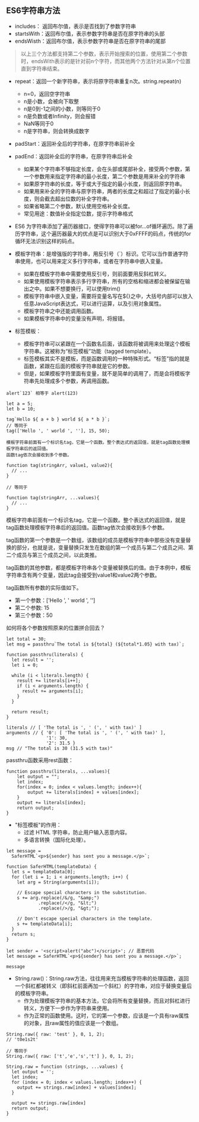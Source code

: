## ES6字符串方法
- includes： 返回布尔值，表示是否找到了参数字符串
- startsWith：返回布尔值，表示参数字符串是否在原字符串的头部
- endsWisth：返回布尔值，表示参数字符串是否在原字符串的尾部

> 以上三个方法都支持第二个参数，表示开始搜索的位置，使用第二个参数时，endsWith表示的是针对前n个字符，而其他两个方法针对从第n个位置直到字符串结束。

- repeat：返回一个新字符串，表示将原字符串重复n次。string.repeat(n)
    - n=0，返回空字符串
    - n是小数，会被向下取整
    - n是0到-1之间的小数，则等同于0
    - n是负数或者Infinity，则会报错
    - NaN等同于0
    - n是字符串，则会转换成数字

- padStart：返回补全后的字符串，在原字符串前补全
- padEnd：返回补全后的字符串，在原字符串后补全

    - 如果某个字符串不够指定长度，会在头部或尾部补全，接受两个参数，第一个参数用来指定字符串的最小长度，第二个参数是用来补全的字符串
    - 如果原字符串的长度，等于或大于指定的最小长度，则返回原字符串。
    - 如果用来补全的字符串与原字符串，两者的长度之和超过了指定的最小长度，则会截去超出位数的补全字符串。
    - 如果省略第二个参数，默认使用空格补全长度。
    - 常见用途：数值补全指定位数，提示字符串格式


- ES6 为字符串添加了遍历器接口，使得字符串可以被for...of循环遍历。除了遍历字符串，这个遍历器最大的优点是可以识别大于0xFFFF的码点，传统的for循环无法识别这样的码点。


- 模板字符串：是增强版的字符串，用反引号（`）标识。它可以当作普通字符串使用，也可以用来定义多行字符串，或者在字符串中嵌入变量。
   - 如果在模板字符串中需要使用反引号，则前面要用反斜杠转义。
   - 如果使用模板字符串表示多行字符串，所有的空格和缩进都会被保留在输出之中。如果不想要换行，可以使用trim()
   - 模板字符串中嵌入变量，需要将变量名写在${}之中，大括号内部可以放入任意JavaScript表达式，可以进行运算，以及引用对象属性。
   - 模板字符串之中还能调用函数。
   - 如果模板字符串中的变量没有声明，将报错。
- 标签模板：
    - 模板字符串可以紧跟在一个函数名后面，该函数将被调用来处理这个模板字符串。这被称为“标签模板”功能（tagged template）。
    - 标签模板其实不是模板，而是函数调用的一种特殊形式。“标签”指的就是函数，紧跟在后面的模板字符串就是它的参数。
    - 但是，如果模板字符里面有变量，就不是简单的调用了，而是会将模板字符串先处理成多个参数，再调用函数。

```
alert`123` 相等于 alert(123)

let a = 5;
let b = 10;

tag`Hello ${ a + b } world ${ a * b }`;
// 等同于
tag(['Hello ', ' world ', ''], 15, 50);

模板字符串前面有一个标识名tag，它是一个函数。整个表达式的返回值，就是tag函数处理模板字符串后的返回值。
函数tag依次会接收到多个参数。

function tag(stringArr, value1, value2){
  // ...
}

// 等同于

function tag(stringArr, ...values){
  // ...
}
```
模板字符串前面有一个标识名tag，它是一个函数。整个表达式的返回值，就是tag函数处理模板字符串后的返回值。函数tag依次会接收到多个参数。

tag函数的第一个参数是一个数组，该数组的成员是模板字符串中那些没有变量替换的部分，也就是说，变量替换只发生在数组的第一个成员与第二个成员之间、第二个成员与第三个成员之间，以此类推。

tag函数的其他参数，都是模板字符串各个变量被替换后的值。由于本例中，模板字符串含有两个变量，因此tag会接受到value1和value2两个参数。

tag函数所有参数的实际值如下。

- 第一个参数：['Hello ', ' world ', '']
- 第二个参数: 15
- 第三个参数：50

如何将各个参数按照原来的位置拼合回去？

```
let total = 30;
let msg = passthru`The total is ${total} (${total*1.05} with tax)`;

function passthru(literals) {
  let result = '';
  let i = 0;

  while (i < literals.length) {
    result += literals[i++];
    if (i < arguments.length) {
      result += arguments[i];
    }
  }

  return result;
}

literals // [ 'The total is ', ' (', ' with tax)' ]
arguments // { '0': [ 'The total is ', ' (', ' with tax)' ],
               '1': 30,
               '2': 31.5 }
msg // "The total is 30 (31.5 with tax)"
```

passthru函数采用rest函数：

```
function passthru(literals, ...values){
    let output = "";
    let index;
    for(index = 0; index < values.length; index++){
        output += literals[index] + values[index];
    }
    output += literals[index];
    return output;
}
```
- "标签模板"的作用：
    - 过滤 HTML 字符串，防止用户输入恶意内容。
    - 多语言转换（国际化处理）。

```
let message =
  SaferHTML`<p>${sender} has sent you a message.</p>`;

function SaferHTML(templateData) {
  let s = templateData[0];
  for (let i = 1; i < arguments.length; i++) {
    let arg = String(arguments[i]);

    // Escape special characters in the substitution.
    s += arg.replace(/&/g, "&amp;")
            .replace(/</g, "&lt;")
            .replace(/>/g, "&gt;");

    // Don't escape special characters in the template.
    s += templateData[i];
  }
  return s;
}
```

```
let sender = '<script>alert("abc")</script>'; // 恶意代码
let message = SaferHTML`<p>${sender} has sent you a message.</p>`;

message
```

- String.raw()：String.raw方法，往往用来充当模板字符串的处理函数，返回一个斜杠都被转义（即斜杠前面再加一个斜杠）的字符串，对应于替换变量后的模板字符串。
    - 作为处理模板字符串的基本方法，它会将所有变量替换，而且对斜杠进行转义，方便下一步作为字符串来使用。
    - 作为正常的函数使用。这时，它的第一个参数，应该是一个具有raw属性的对象，且raw属性的值应该是一个数组。

```
String.raw({ raw: 'test' }, 0, 1, 2);
// 't0e1s2t'

// 等同于
String.raw({ raw: ['t','e','s','t'] }, 0, 1, 2);

String.raw = function (strings, ...values) {
  let output = '';
  let index;
  for (index = 0; index < values.length; index++) {
    output += strings.raw[index] + values[index];
  }

  output += strings.raw[index]
  return output;
}
```


